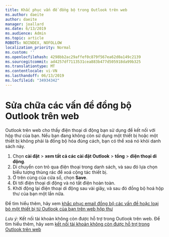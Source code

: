 ```yaml
---
title: Khắc phục vấn đề đồng bộ trong Outlook trên web
ms.author: daeite
author: daeite
manager: joallard
ms.date: 6/13/2019
ms.audience: Admin
ms.topic: article
ROBOTS: NOINDEX, NOFOLLOW
localization_priority: Normal
ms.custom: ''
ms.openlocfilehash: 4298bb2ac29affef0c879f567ea62d0a149c2139
ms.sourcegitcommit: ad4257df7113531cea883b477d505918da99b325
ms.translationtype: MT
ms.contentlocale: vi-VN
ms.lasthandoff: 06/13/2019
ms.locfileid: "34934342"
---
```

# <a name="fix-outlook-on-the-web-sync-issues"></a>Sửa chữa các vấn đề đồng bộ Outlook trên web

Outlook trên web cho thấy điện thoại di động bạn sử dụng để kết nối với hộp thư của bạn. Nếu bạn đang không còn sử dụng một thiết bị hoặc một thiết bị không phải là đồng bộ hóa đúng cách, bạn có thể xoá nó khỏi danh sách này.

1. Chọn **cài đặt** > **xem tất cả các cài đặt Outlook** > **tổng** > **điện thoại di động**.
1. Di chuyển con trỏ qua điện thoại trong danh sách, và sau đó lựa chọn biểu tượng thùng rác để xoá cộng tác thiết bị.
1. Ở trên cùng của cửa sổ, chọn **Save**.
1. Đi tới điện thoại di động và nó tắt điện hoàn toàn.
1. Khởi động lại điện thoại di động sau vài giây, và sau đó đồng bộ hoá hộp thư của bạn một lần nữa.

Để tìm hiểu thêm, hãy xem [khắc phục email đồng bộ các vấn đề hoặc loại bỏ một thiết bị từ Outlook của bạn trên web hộp thư](https://support.office.com/article/775ed31c-05bd-4ee4-b1b3-33fad7b5b992)

*Lưu ý:* Kết nối tài khoản không còn được hỗ trợ trong Outlook trên web. Để tìm hiểu thêm, hãy xem [kết nối tài khoản không còn được hỗ trợ trong Outlook trên web](https://support.office.com/article/5cc526bf-e928-4a99-8b9f-5e089df7d887)